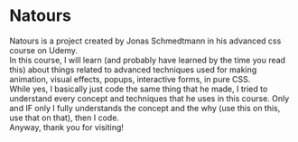 # Natours

Natours is a project created by Jonas Schmedtmann in his advanced css course on Udemy.<br>
In this course, I will learn (and probably have learned by the time you read this) about things related to advanced techniques used for making animation, visual effects, popups, interactive forms, in pure CSS.<br>
While yes, I basically just code the same thing that he made, I tried to understand every concept and techniques that he uses in this course. Only and IF only I fully understands the concept and the why (use this on this, use that on that), then I code.<br>
Anyway, thank you for visiting!
